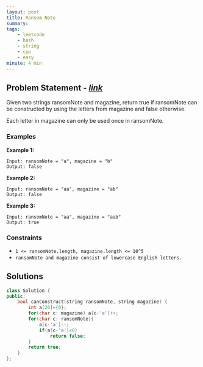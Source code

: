 ```yaml
---
layout: post
title: Ransom Note                       
summary:
tags:
    - leetcode
    - hash
    - string
    - cpp
    - easy
minute: 4 min
---
```


## Problem Statement - [*link*](https://leetcode.com/problems/ransom-note/)  

Given two strings ransomNote and magazine, return true if ransomNote can be constructed by using the letters from magazine and false otherwise.

Each letter in magazine can only be used once in ransomNote.


### Examples


**Example 1:**   
```
Input: ransomNote = "a", magazine = "b"
Output: false
```

**Example 2:**   
```
Input: ransomNote = "aa", magazine = "ab"
Output: false
```

**Example 3:**   
```
Input: ransomNote = "aa", magazine = "aab"
Output: true
```

### Constraints

+ `1 <= ransomNote.length, magazine.length <= 10^5`
+ `ransomNote and magazine consist of lowercase English letters.`


## Solutions

```cpp
class Solution {
public:
    bool canConstruct(string ransomNote, string magazine) {
        int a[26]={0};
        for(char c: magazine) a[c-'a']++;
        for(char c: ransomNote){
            a[c-'a']--;
            if(a[c-'a']<0)
                return false;
        }
        return true;
    }
};
```


